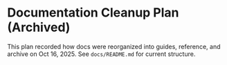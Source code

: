 # Documentation Cleanup Plan (Archived)

This plan recorded how docs were reorganized into guides, reference, and archive on Oct 16, 2025. See `docs/README.md` for current structure.
